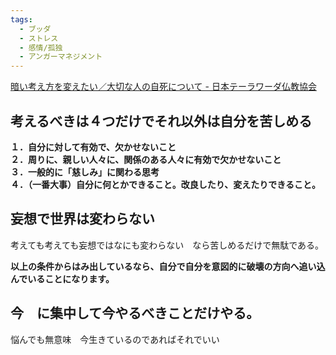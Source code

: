 ```yaml
---
tags:
  - ブッダ
  - ストレス
  - 感情/孤独
  - アンガーマネジメント
---
```

[暗い考え方を変えたい／大切な人の自死について - 日本テーラワーダ仏教協会](http://j-theravada.com/dhamma/q&a/201306qa/)

## 考えるべきは４つだけでそれ以外は自分を苦しめる

**１．自分に対して有効で、欠かせないこと  
２．周りに、親しい人々に、関係のある人々に有効で欠かせないこと  
３．一般的に「慈しみ」に関わる思考  
４．（一番大事）自分に何とかできること。改良したり、変えたりできること。**

## 妄想で世界は変わらない

考えても考えても妄想ではなにも変わらない　なら苦しめるだけで無駄である。

**以上の条件からはみ出しているなら、自分で自分を意図的に破壊の方向へ追い込んでいることになります。**

## 今　に集中して今やるべきことだけやる。
悩んでも無意味　今生きているのであればそれでいい

